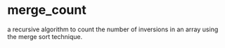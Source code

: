 # merge_count
a recursive algorithm to count the number of inversions in an array using the merge sort technique.
